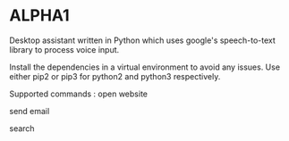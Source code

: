 # ALPHA1
Desktop assistant written in Python which uses google's speech-to-text library to process voice input.

Install the dependencies in a virtual environment to avoid any issues. Use either pip2 or pip3 for python2 and python3 respectively.

Supported commands :
open website

send email

search



